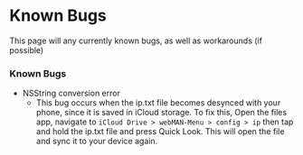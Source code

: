 # Known Bugs
This page will any currently known bugs, as well as workarounds (if possible)

### Known Bugs
- NSString conversion error
  - This bug occurs when the ip.txt file becomes desynced with your phone, since it is saved in iCloud storage. To fix this, Open the files app, navigate to `iCloud Drive > webMAN-Menu > config > ip` then tap and hold the ip.txt file and press Quick Look. This will open the file and sync it to your device again.
